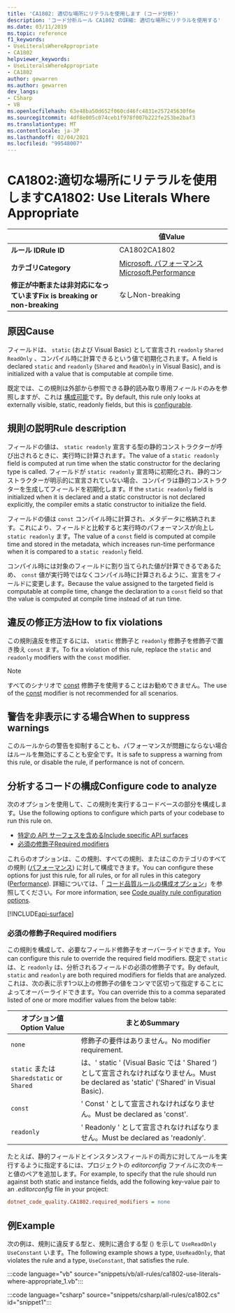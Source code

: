 ```yaml
---
title: 'CA1802: 適切な場所にリテラルを使用します (コード分析)'
description: 'コード分析ルール CA1802 の詳細: 適切な場所にリテラルを使用する'
ms.date: 03/11/2019
ms.topic: reference
f1_keywords:
- UseLiteralsWhereAppropriate
- CA1802
helpviewer_keywords:
- UseLiteralsWhereAppropriate
- CA1802
author: gewarren
ms.author: gewarren
dev_langs:
- CSharp
- VB
ms.openlocfilehash: 63e48ba50d652f060cd46fc4831e257245630f6e
ms.sourcegitcommit: 4df8e005c074ceb1f978f007b222fe253be2baf3
ms.translationtype: MT
ms.contentlocale: ja-JP
ms.lasthandoff: 02/04/2021
ms.locfileid: "99548007"
---
```

# <a name="ca1802-use-literals-where-appropriate"></a><span data-ttu-id="d4db7-103">CA1802:適切な場所にリテラルを使用します</span><span class="sxs-lookup"><span data-stu-id="d4db7-103">CA1802: Use Literals Where Appropriate</span></span>

| | <span data-ttu-id="d4db7-104">値</span><span class="sxs-lookup"><span data-stu-id="d4db7-104">Value</span></span> |
|-|-|
| <span data-ttu-id="d4db7-105">**ルール ID**</span><span class="sxs-lookup"><span data-stu-id="d4db7-105">**Rule ID**</span></span> |<span data-ttu-id="d4db7-106">CA1802</span><span class="sxs-lookup"><span data-stu-id="d4db7-106">CA1802</span></span>|
| <span data-ttu-id="d4db7-107">**カテゴリ**</span><span class="sxs-lookup"><span data-stu-id="d4db7-107">**Category**</span></span> |[<span data-ttu-id="d4db7-108">Microsoft. パフォーマンス</span><span class="sxs-lookup"><span data-stu-id="d4db7-108">Microsoft.Performance</span></span>](performance-warnings.md)|
| <span data-ttu-id="d4db7-109">**修正が中断または非対応になっています**</span><span class="sxs-lookup"><span data-stu-id="d4db7-109">**Fix is breaking or non-breaking**</span></span> |<span data-ttu-id="d4db7-110">なし</span><span class="sxs-lookup"><span data-stu-id="d4db7-110">Non-breaking</span></span>|

## <a name="cause"></a><span data-ttu-id="d4db7-111">原因</span><span class="sxs-lookup"><span data-stu-id="d4db7-111">Cause</span></span>

<span data-ttu-id="d4db7-112">フィールドは、 `static` (および Visual Basic) として宣言され `readonly` `Shared` `ReadOnly` 、コンパイル時に計算できるという値で初期化されます。</span><span class="sxs-lookup"><span data-stu-id="d4db7-112">A field is declared `static` and `readonly` (`Shared` and `ReadOnly` in Visual Basic), and is initialized with a value that is computable at compile time.</span></span>

<span data-ttu-id="d4db7-113">既定では、この規則は外部から参照できる静的読み取り専用フィールドのみを参照しますが、これは [構成可能](#configure-code-to-analyze)です。</span><span class="sxs-lookup"><span data-stu-id="d4db7-113">By default, this rule only looks at externally visible, static, readonly fields, but this is [configurable](#configure-code-to-analyze).</span></span>

## <a name="rule-description"></a><span data-ttu-id="d4db7-114">規則の説明</span><span class="sxs-lookup"><span data-stu-id="d4db7-114">Rule description</span></span>

<span data-ttu-id="d4db7-115">フィールドの値は、 `static readonly` 宣言する型の静的コンストラクターが呼び出されるときに、実行時に計算されます。</span><span class="sxs-lookup"><span data-stu-id="d4db7-115">The value of a `static readonly` field is computed at run time when the static constructor for the declaring type is called.</span></span> <span data-ttu-id="d4db7-116">フィールドが `static readonly` 宣言時に初期化され、静的コンストラクターが明示的に宣言されていない場合、コンパイラは静的コンストラクターを生成してフィールドを初期化します。</span><span class="sxs-lookup"><span data-stu-id="d4db7-116">If the `static readonly` field is initialized when it is declared and a static constructor is not declared explicitly, the compiler emits a static constructor to initialize the field.</span></span>

<span data-ttu-id="d4db7-117">フィールドの値は `const` コンパイル時に計算され、メタデータに格納されます。これにより、フィールドと比較すると実行時のパフォーマンスが向上し `static readonly` ます。</span><span class="sxs-lookup"><span data-stu-id="d4db7-117">The value of a `const` field is computed at compile time and stored in the metadata, which increases run-time performance when it is compared to a `static readonly` field.</span></span>

<span data-ttu-id="d4db7-118">コンパイル時には対象のフィールドに割り当てられた値が計算できるであるため、 `const` 値が実行時ではなくコンパイル時に計算されるように、宣言をフィールドに変更します。</span><span class="sxs-lookup"><span data-stu-id="d4db7-118">Because the value assigned to the targeted field is computable at compile time, change the declaration to a `const` field so that the value is computed at compile time instead of at run time.</span></span>

## <a name="how-to-fix-violations"></a><span data-ttu-id="d4db7-119">違反の修正方法</span><span class="sxs-lookup"><span data-stu-id="d4db7-119">How to fix violations</span></span>

<span data-ttu-id="d4db7-120">この規則違反を修正するには、 `static` 修飾子と `readonly` 修飾子を修飾子で置き換え `const` ます。</span><span class="sxs-lookup"><span data-stu-id="d4db7-120">To fix a violation of this rule, replace the `static` and `readonly` modifiers with the `const` modifier.</span></span>

> [!NOTE]
> <span data-ttu-id="d4db7-121">すべてのシナリオで [const](../../../csharp/language-reference/keywords/const.md) 修飾子を使用することはお勧めできません。</span><span class="sxs-lookup"><span data-stu-id="d4db7-121">The use of the [const](../../../csharp/language-reference/keywords/const.md) modifier is not recommended for all scenarios.</span></span>

## <a name="when-to-suppress-warnings"></a><span data-ttu-id="d4db7-122">警告を非表示にする場合</span><span class="sxs-lookup"><span data-stu-id="d4db7-122">When to suppress warnings</span></span>

<span data-ttu-id="d4db7-123">このルールからの警告を抑制することも、パフォーマンスが問題にならない場合はルールを無効にすることも安全です。</span><span class="sxs-lookup"><span data-stu-id="d4db7-123">It is safe to suppress a warning from this rule, or disable the rule, if performance is not of concern.</span></span>

## <a name="configure-code-to-analyze"></a><span data-ttu-id="d4db7-124">分析するコードの構成</span><span class="sxs-lookup"><span data-stu-id="d4db7-124">Configure code to analyze</span></span>

<span data-ttu-id="d4db7-125">次のオプションを使用して、この規則を実行するコードベースの部分を構成します。</span><span class="sxs-lookup"><span data-stu-id="d4db7-125">Use the following options to configure which parts of your codebase to run this rule on.</span></span>

- [<span data-ttu-id="d4db7-126">特定の API サーフェスを含める</span><span class="sxs-lookup"><span data-stu-id="d4db7-126">Include specific API surfaces</span></span>](#include-specific-api-surfaces)
- [<span data-ttu-id="d4db7-127">必須の修飾子</span><span class="sxs-lookup"><span data-stu-id="d4db7-127">Required modifiers</span></span>](#required-modifiers)

<span data-ttu-id="d4db7-128">これらのオプションは、この規則、すべての規則、またはこのカテゴリのすべての規則 ([パフォーマンス](performance-warnings.md)) に対して構成できます。</span><span class="sxs-lookup"><span data-stu-id="d4db7-128">You can configure these options for just this rule, for all rules, or for all rules in this category ([Performance](performance-warnings.md)).</span></span> <span data-ttu-id="d4db7-129">詳細については、「 [コード品質ルールの構成オプション](../code-quality-rule-options.md)」を参照してください。</span><span class="sxs-lookup"><span data-stu-id="d4db7-129">For more information, see [Code quality rule configuration options](../code-quality-rule-options.md).</span></span>

[!INCLUDE[api-surface](~/includes/code-analysis/api-surface.md)]

### <a name="required-modifiers"></a><span data-ttu-id="d4db7-130">必須の修飾子</span><span class="sxs-lookup"><span data-stu-id="d4db7-130">Required modifiers</span></span>

<span data-ttu-id="d4db7-131">この規則を構成して、必要なフィールド修飾子をオーバーライドできます。</span><span class="sxs-lookup"><span data-stu-id="d4db7-131">You can configure this rule to override the required field modifiers.</span></span> <span data-ttu-id="d4db7-132">既定で `static` は、と `readonly` は、分析されるフィールドの必須の修飾子です。</span><span class="sxs-lookup"><span data-stu-id="d4db7-132">By default, `static` and `readonly` are both required modifiers for fields that are analyzed.</span></span> <span data-ttu-id="d4db7-133">これは、次の表に示す1つ以上の修飾子の値をコンマで区切って指定することによってオーバーライドできます。</span><span class="sxs-lookup"><span data-stu-id="d4db7-133">You can override this to a comma separated listed of one or more modifier values from the below table:</span></span>

| <span data-ttu-id="d4db7-134">オプション値</span><span class="sxs-lookup"><span data-stu-id="d4db7-134">Option Value</span></span> | <span data-ttu-id="d4db7-135">まとめ</span><span class="sxs-lookup"><span data-stu-id="d4db7-135">Summary</span></span> |
| --- | --- |
| `none` | <span data-ttu-id="d4db7-136">修飾子の要件はありません。</span><span class="sxs-lookup"><span data-stu-id="d4db7-136">No modifier requirement.</span></span> |
| <span data-ttu-id="d4db7-137">`static` または `Shared`</span><span class="sxs-lookup"><span data-stu-id="d4db7-137">`static` or `Shared`</span></span> | <span data-ttu-id="d4db7-138">は、' static ' (Visual Basic では ' Shared ') として宣言されなければなりません。</span><span class="sxs-lookup"><span data-stu-id="d4db7-138">Must be declared as 'static' ('Shared' in Visual Basic).</span></span> |
| `const` | <span data-ttu-id="d4db7-139">' Const ' として宣言されなければなりません。</span><span class="sxs-lookup"><span data-stu-id="d4db7-139">Must be declared as 'const'.</span></span> |
| `readonly` | <span data-ttu-id="d4db7-140">' Readonly ' として宣言されなければなりません。</span><span class="sxs-lookup"><span data-stu-id="d4db7-140">Must be declared as 'readonly'.</span></span> |

<span data-ttu-id="d4db7-141">たとえば、静的フィールドとインスタンスフィールドの両方に対してルールを実行するように指定するには、プロジェクトの *editorconfig* ファイルに次のキーと値のペアを追加します。</span><span class="sxs-lookup"><span data-stu-id="d4db7-141">For example, to specify that the rule should run against both static and instance fields, add the following key-value pair to an *.editorconfig* file in your project:</span></span>

```ini
dotnet_code_quality.CA1802.required_modifiers = none
```

## <a name="example"></a><span data-ttu-id="d4db7-142">例</span><span class="sxs-lookup"><span data-stu-id="d4db7-142">Example</span></span>

<span data-ttu-id="d4db7-143">次の例は、規則に違反する型と、規則に適合する型 () を示して `UseReadOnly` `UseConstant` います。</span><span class="sxs-lookup"><span data-stu-id="d4db7-143">The following example shows a type, `UseReadOnly`, that violates the rule and a type, `UseConstant`, that satisfies the rule.</span></span>

:::code language="vb" source="snippets/vb/all-rules/ca1802-use-literals-where-appropriate_1.vb":::

:::code language="csharp" source="snippets/csharp/all-rules/ca1802.cs" id="snippet1":::
